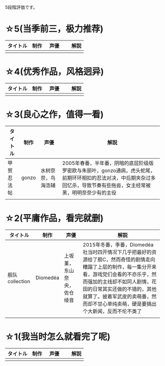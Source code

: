 5段階評価です。

# ☆5(当季前三，极力推荐)

| タイトル | 制作 | 声優　|　解説 |
| --- | --- | --- | --- |
|||||

# ☆4(优秀作品，风格迥异)

| タイトル | 制作 | 声優　|　解説 |
| --- | --- | --- | --- |
|||||


# ☆3(良心之作，值得一看)

| タイトル | 制作 | 声優　|　解説 |
| --- | --- | --- | --- |
|甲贺忍法帖 | gonzo | 水树奈奈，鸟海浩辅 | 2005年春番，半年番，阴暗的底层阶级版罗密欧与朱丽叶，gonzo通病，虎头蛇尾，前期环环相扣的忍法对决，中后期夹杂过多回忆杀，导致节奏有些拖沓，女主经常被黑，明明奈奈少有的主役 |
|||||

# ☆2(平庸作品，看完就删)

| タイトル | 制作 | 声優　|　解説 |
| --- | --- | --- | --- |
|舰队collection|Diomedéa|上坂堇，东山奈央，佐仓绫音|2015年冬番，季番，Diomedéa社当时四开情况下几乎把最好的资源给了舰C，然而奇怪的剧情走向糟蹋了上层的制作，每一集分开来看，游戏党们会看的不亦乐乎，然而强加的主线却不如同人剧情，花田的日常其实还做的不错的，其他就算了。披着军武皮的卖萌番，然而却不甘心单纯卖萌，硬是要搞出个大新闻，反而不伦不类了|
|||||

# ☆1(我当时怎么就看完了呢)

| タイトル | 制作 | 声優　|　解説 |
| --- | --- | --- | --- |
|||||
